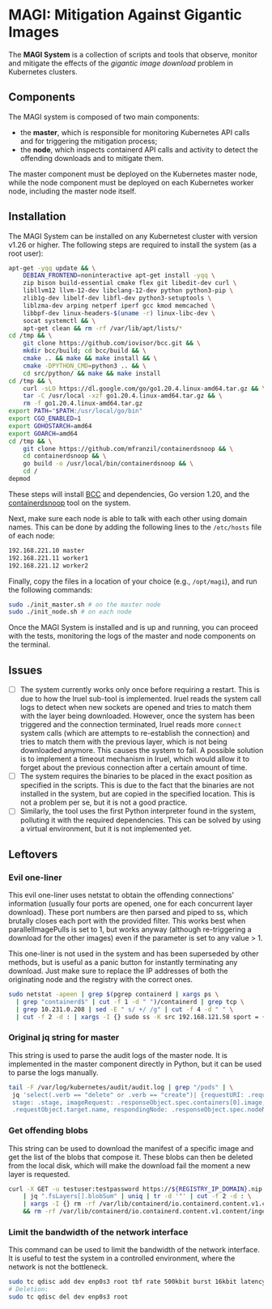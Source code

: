 # MAGI: Mitigation Against Gigantic Images

The __MAGI System__ is a collection of scripts and tools that observe, monitor and mitigate the effects of the _gigantic image download_ problem in Kubernetes clusters.

## Components

The MAGI system is composed of two main components:

- the __master__, which is responsible for monitoring Kubernetes API calls and for triggering the mitigation process;
- the __node__, which inspects containerd API calls and activity to detect the offending downloads and to mitigate them.

The master component must be deployed on the Kubernetes master node, while the node component must be deployed on each Kubernetes worker node, including the master node itself.

## Installation

The MAGI System can be installed on any Kubernetest cluster with version v1.26 or higher. The following steps are required to install the system (as a root user):

```bash
apt-get -yqq update && \
    DEBIAN_FRONTEND=noninteractive apt-get install -yqq \
    zip bison build-essential cmake flex git libedit-dev curl \
    libllvm12 llvm-12-dev libclang-12-dev python python3-pip \
    zlib1g-dev libelf-dev libfl-dev python3-setuptools \
    liblzma-dev arping netperf iperf gcc kmod memcached \
    libbpf-dev linux-headers-$(uname -r) linux-libc-dev \
    socat systemctl && \
    apt-get clean && rm -rf /var/lib/apt/lists/*
cd /tmp && \
    git clone https://github.com/iovisor/bcc.git && \
    mkdir bcc/build; cd bcc/build && \
    cmake .. && make && make install && \
    cmake -DPYTHON_CMD=python3 .. && \
    cd src/python/ && make && make install
cd /tmp && \
    curl -sLO https://dl.google.com/go/go1.20.4.linux-amd64.tar.gz && \
    tar -C /usr/local -xzf go1.20.4.linux-amd64.tar.gz && \
    rm -f go1.20.4.linux-amd64.tar.gz
export PATH="$PATH:/usr/local/go/bin"
export CGO_ENABLED=1
export GOHOSTARCH=amd64
export GOARCH=amd64
cd /tmp && \
    git clone https://github.com/mfranzil/containerdsnoop && \
    cd containerdsnoop && \
    go build -o /usr/local/bin/containerdsnoop && \
    cd /
depmod
```

These steps will install [BCC](https://github.com/iovisor/bcc) and dependencies, Go version 1.20, and the [containerdsnoop](https://github.com/mfranzil/containerdsnoop) tool on the system.

Next, make sure each node is able to talk with each other using domain names. This can be done by adding the following lines to the `/etc/hosts` file of each node:

```bash
192.168.221.10 master
192.168.221.11 worker1
192.168.221.12 worker2
```

Finally, copy the files in a location of your choice (e.g., `/opt/magi`), and run the following commands:

```bash
sudo ./init_master.sh # on the master node
sudo ./init_node.sh # on each node
```

Once the MAGI System is installed and is up and running, you can proceed with the tests, monitoring the logs of the master and node components on the terminal. 

## Issues

- [ ] The system currently works only once before requiring a restart. This is due to how the Iruel sub-tool is implemented. Iruel reads the system call logs to detect when new sockets are opened and tries to match them with the layer being downloaded. However, once the system has been triggered and the connection terminated, Iruel reads more `connect` system calls (which are attempts to re-establish the connection) and tries to match them with the previous layer, which is not being downloaded anymore. This causes the system to fail. A possible solution is to implement a timeout mechanism in Iruel, which would allow it to forget about the previous connection after a certain amount of time. 
- [ ] The system requires the binaries to be placed in the exact position as specified in the scripts. This is due to the fact that the binaries are not installed in the system, but are copied in the specified location. This is not a problem per se, but it is not a good practice.
- [ ] Similarly, the tool uses the first Python interpreter found in the system, polluting it with the required dependencies. This can be solved by using a virtual environment, but it is not implemented yet.

## Leftovers

### Evil one-liner

This evil one-liner uses netstat to obtain the offending connections' information (usually four ports are opened, one for each concurrent layer download). These port numbers are then parsed and piped to ss, which brutally closes each port with the provided filter. This works best when parallelImagePulls is set to 1, but works anyway (although re-triggering a download for the other images) even if the parameter is set to any value > 1.

This one-liner is not used in the system and has been superseded by other methods, but is useful as a panic button for instantly terminating any download. Just make sure to replace the IP addresses of both the originating node and the registry with the correct ones.

```bash
sudo netstat -apeen | grep $(pgrep containerd | xargs ps \
  | grep "containerd$" | cut -f 1 -d " ")/containerd | grep tcp \
  | grep 10.231.0.208 | sed -E " s/ +/ /g" | cut -f 4 -d " " \
  | cut -f 2 -d : | xargs -I {} sudo ss -K src 192.168.121.58 sport = {}
```

### Original jq string for master

This string is used to parse the audit logs of the master node. It is implemented in the master component directly in Python, but it can be used to parse the logs manually.

```bash
tail -F /var/log/kubernetes/audit/audit.log | grep "/pods" | \
 jq 'select(.verb == "delete" or .verb == "create")| {requestURI: .requestURI, verb: .verb, 
 stage: .stage, imageRequest: .responseObject.spec.containers[0].image, targetNode: 
 .requestObject.target.name, respondingNode: .responseObject.spec.nodeName}'
```

### Get offending blobs

This string can be used to download the manifest of a specific image and get the list of the blobs that compose it. These blobs can then be deleted from the local disk, which will make the download fail the moment a new layer is requested.

```bash
curl -X GET -u testuser:testpassword https://${REGISTRY_IP_DOMAIN}.nip.io/v2/mfranzil/5gb/manifests/1 2>/dev/null \
    | jq ".fsLayers[].blobSum" | uniq | tr -d '"' | cut -f 2 -d : \
    | xargs -I {} rm -rf /var/lib/containerd/io.containerd.content.v1.content/blobs/sha256/{} \
    && rm -rf /var/lib/containerd/io.containerd.content.v1.content/ingest/*
```

### Limit the bandwidth of the network interface

This command can be used to limit the bandwidth of the network interface. It is useful to test the system in a controlled environment, where the network is not the bottleneck.

```bash
sudo tc qdisc add dev enp0s3 root tbf rate 500kbit burst 16kbit latency 50ms
# Deletion:
sudo tc qdisc del dev enp0s3 root
```
